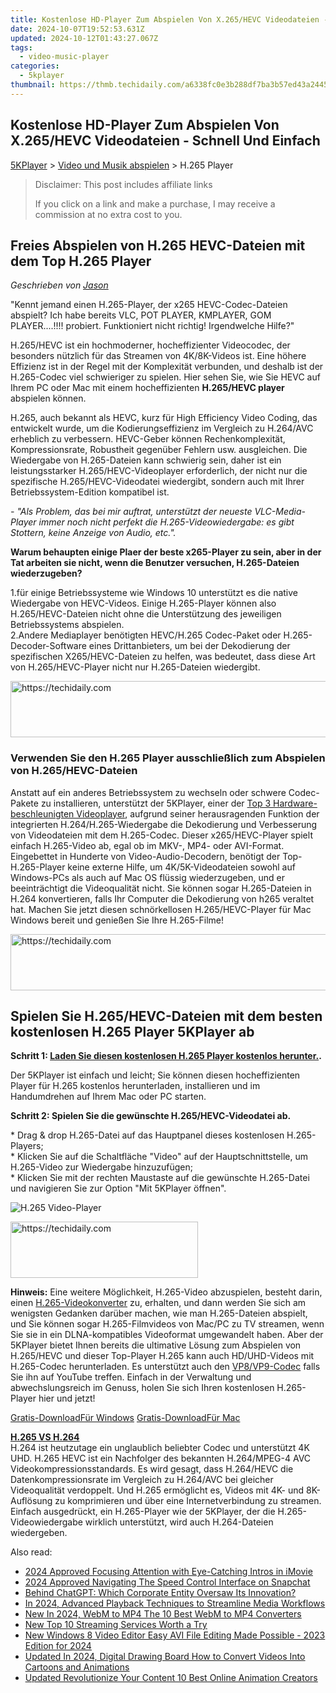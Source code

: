 ```yaml
---
title: Kostenlose HD-Player Zum Abspielen Von X.265/HEVC Videodateien - Schnell Und Einfach
date: 2024-10-07T19:52:53.631Z
updated: 2024-10-12T01:43:27.067Z
tags:
  - video-music-player
categories:
  - 5kplayer
thumbnail: https://thmb.techidaily.com/a6338fc0e3b288df7ba3b57ed43a2445bbfc6da67eb325f40bd9aa4e2098999e.jpg
---
```


## Kostenlose HD-Player Zum Abspielen Von X.265/HEVC Videodateien - Schnell Und Einfach

[5KPlayer](https://tools.techidaily.com/5kplayer/products/) \> [Video und Musik abspielen](https://tools.techidaily.com/5kplayer/video-music-player/) \> H.265 Player

>  Disclaimer: This post includes affiliate links
>
>  If you click on a link and make a purchase, I may receive a commission at no extra cost to you.
>

## Freies Abspielen von H.265 HEVC-Dateien mit dem Top H.265 Player

 _Geschrieben von [Jason](https://www.quora.com/profile/Jason-Copper-1)_

"Kennt jemand einen H.265-Player, der x265 HEVC-Codec-Dateien abspielt? Ich habe bereits VLC, POT PLAYER, KMPLAYER, GOM PLAYER....!!!! probiert. Funktioniert nicht richtig! Irgendwelche Hilfe?" 

H.265/HEVC ist ein hochmoderner, hocheffizienter Videocodec, der besonders nützlich für das Streamen von 4K/8K-Videos ist. Eine höhere Effizienz ist in der Regel mit der Komplexität verbunden, und deshalb ist der H.265-Codec viel schwieriger zu spielen. Hier sehen Sie, wie Sie HEVC auf Ihrem PC oder Mac mit einem hocheffizienten **H.265/HEVC player** abspielen können.

H.265, auch bekannt als HEVC, kurz für High Efficiency Video Coding, das entwickelt wurde, um die Kodierungseffizienz im Vergleich zu H.264/AVC erheblich zu verbessern. HEVC-Geber können Rechenkomplexität, Kompressionsrate, Robustheit gegenüber Fehlern usw. ausgleichen. Die Wiedergabe von H.265-Dateien kann schwierig sein, daher ist ein leistungsstarker H.265/HEVC-Videoplayer erforderlich, der nicht nur die spezifische H.265/HEVC-Videodatei wiedergibt, sondern auch mit Ihrer Betriebssystem-Edition kompatibel ist.

_\- "Als Problem, das bei mir auftrat, unterstützt der neueste VLC-Media-Player immer noch nicht perfekt die H.265-Videowiedergabe: es gibt Stottern, keine Anzeige von Audio, etc."._

**Warum behaupten einige Plaer der beste x265-Player zu sein, aber in der Tat arbeiten sie nicht, wenn die Benutzer versuchen, H.265-Dateien wiederzugeben?**

1.für einige Betriebssysteme wie Windows 10 unterstützt es die native Wiedergabe von HEVC-Videos. Einige H.265-Player können also H.265/HEVC-Dateien nicht ohne die Unterstützung des jeweiligen Betriebssystems abspielen.   
2.Andere Mediaplayer benötigten HEVC/H.265 Codec-Paket oder H.265-Decoder-Software eines Drittanbieters, um bei der Dekodierung der spezifischen X265/HEVC-Dateien zu helfen, was bedeutet, dass diese Art von H.265/HEVC-Player nicht nur H.265-Dateien wiedergibt.

<!-- affiliate ads begin -->
<a href="https://appsumo.8odi.net/c/5597632/2144280/7443" target="_top" id="2144280">
  <img src="//a.impactradius-go.com/display-ad/7443-2144280" border="0" alt="https://techidaily.com" width="600" height="90"/>
</a>
<img height="0" width="0" src="https://appsumo.8odi.net/i/5597632/2144280/7443" style="position:absolute;visibility:hidden;" border="0" />
<!-- affiliate ads end -->

### Verwenden Sie den H.265 Player ausschließlich zum Abspielen von H.265/HEVC-Dateien

Anstatt auf ein anderes Betriebssystem zu wechseln oder schwere Codec-Pakete zu installieren, unterstützt der 5KPlayer, einer der [Top 3 Hardware-beschleunigten Videoplayer](https://tools.techidaily.com/5kplayer/video-music-player/), aufgrund seiner herausragenden Funktion der integrierten H.264/H.265-Wiedergabe die Dekodierung und Verbesserung von Videodateien mit dem H.265-Codec. Dieser x265/HEVC-Player spielt einfach H.265-Video ab, egal ob im MKV-, MP4- oder AVI-Format. Eingebettet in Hunderte von Video-Audio-Decodern, benötigt der Top-H.265-Player keine externe Hilfe, um 4K/5K-Videodateien sowohl auf Windows-PCs als auch auf Mac OS flüssig wiederzugeben, und er beeinträchtigt die Videoqualität nicht. Sie können sogar H.265-Dateien in H.264 konvertieren, falls Ihr Computer die Dekodierung von h265 veraltet hat. Machen Sie jetzt diesen schnörkellosen H.265/HEVC-Player für Mac Windows bereit und genießen Sie Ihre H.265-Filme! 

<!-- affiliate ads begin -->
<a href="https://appsumo.8odi.net/c/5597632/2144310/7443" target="_top" id="2144310">
  <img src="//a.impactradius-go.com/display-ad/7443-2144310" border="0" alt="https://techidaily.com" width="728" height="90"/>
</a>
<img height="0" width="0" src="https://appsumo.8odi.net/i/5597632/2144310/7443" style="position:absolute;visibility:hidden;" border="0" />
<!-- affiliate ads end -->

## Spielen Sie H.265/HEVC-Dateien mit dem besten kostenlosen H.265 Player 5KPlayer ab

**Schritt 1: [Laden Sie diesen kostenlosen H.265 Player kostenlos herunter.](https://tools.techidaily.com/5kplayer/products/).** 

Der 5KPlayer ist einfach und leicht; Sie können diesen hocheffizienten Player für H.265 kostenlos herunterladen, installieren und im Handumdrehen auf Ihrem Mac oder PC starten. 

**Schritt 2: Spielen Sie die gewünschte H.265/HEVC-Videodatei ab.** 

\* Drag & drop H.265-Datei auf das Hauptpanel dieses kostenlosen H.265-Players;   
\* Klicken Sie auf die Schaltfläche "Video" auf der Hauptschnittstelle, um H.265-Video zur Wiedergabe hinzuzufügen;   
\* Klicken Sie mit der rechten Maustaste auf die gewünschte H.265-Datei und navigieren Sie zur Option "Mit 5KPlayer öffnen".

![H.265 Video-Player](https://www.5kplayer.com/video-music-player-de/../video-music-player/img/5kplayer-freeaacplayer-yxt-030601.jpg) 

<!-- affiliate ads begin -->
<a href="https://aligracehair.sjv.io/c/5597632/1886015/19272" target="_top" id="1886015">
  <img src="//a.impactradius-go.com/display-ad/19272-1886015" border="0" alt="https://techidaily.com" width="300" height="90"/>
</a>
<img height="0" width="0" src="https://aligracehair.sjv.io/i/5597632/1886015/19272" style="position:absolute;visibility:hidden;" border="0" />
<!-- affiliate ads end -->

**Hinweis:** Eine weitere Möglichkeit, H.265-Video abzuspielen, besteht darin, einen [H.265-Videokonverter](https://tools.techidaily.com/5kplayer/products/) zu, erhalten, und dann werden Sie sich am wenigsten Gedanken darüber machen, wie man H.265-Dateien abspielt, und Sie können sogar H.265-Filmvideos von Mac/PC zu TV streamen, wenn Sie sie in ein DLNA-kompatibles Videoformat umgewandelt haben. Aber der 5KPlayer bietet Ihnen bereits die ultimative Lösung zum Abspielen von H.265/HEVC und dieser Top-Player H.265 kann auch HD/UHD-Videos mit H.265-Codec herunterladen. Es unterstützt auch den [VP8/VP9-Codec](https://tools.techidaily.com/5kplayer/video-music-player/) falls Sie ihn auf YouTube treffen. Einfach in der Verwaltung und abwechslungsreich im Genuss, holen Sie sich Ihren kostenlosen H.265-Player hier und jetzt! 

[Gratis-DownloadFür Windows](https://tools.techidaily.com/5kplayer/products/) [Gratis-DownloadFür Mac](https://tools.techidaily.com/5kplayer/products/) 

[**H.265 VS H.264**](https://tools.techidaily.com/winxdvd/products/)  
 H.264 ist heutzutage ein unglaublich beliebter Codec und unterstützt 4K UHD. H.265 HEVC ist ein Nachfolger des bekannten H.264/MPEG-4 AVC Videokompressionsstandards. Es wird gesagt, dass H.264/HEVC die Datenkompressionsrate im Vergleich zu H.264/AVC bei gleicher Videoqualität verdoppelt. Und H.265 ermöglicht es, Videos mit 4K- und 8K-Auflösung zu komprimieren und über eine Internetverbindung zu streamen. Einfach ausgedrückt, ein H.265-Player wie der 5KPlayer, der die H.265-Videowiedergabe wirklich unterstützt, wird auch H.264-Dateien wiedergeben.

<ins class="adsbygoogle"
     style="display:block"
     data-ad-format="autorelaxed"
     data-ad-client="ca-pub-7571918770474297"
     data-ad-slot="1223367746"></ins>

<ins class="adsbygoogle"
     style="display:block"
     data-ad-client="ca-pub-7571918770474297"
     data-ad-slot="8358498916"
     data-ad-format="auto"
     data-full-width-responsive="true"></ins>

<span class="atpl-alsoreadstyle">Also read:</span>
<div><ul>
<li><a href="https://youtube-stream.techidaily.com/2024-approved-focusing-attention-with-eye-catching-intros-in-imovie/"><u>2024 Approved Focusing Attention with Eye-Catching Intros in iMovie</u></a></li>
<li><a href="https://article-tips.techidaily.com/2024-approved-navigating-the-speed-control-interface-on-snapchat/"><u>2024 Approved Navigating The Speed Control Interface on Snapchat</u></a></li>
<li><a href="https://techno-recovery.techidaily.com/behind-chatgpt-which-corporate-entity-oversaw-its-innovation/"><u>Behind ChatGPT: Which Corporate Entity Oversaw Its Innovation?</u></a></li>
<li><a href="https://fox-cloud.techidaily.com/in-2024-advanced-playback-techniques-to-streamline-media-workflows/"><u>In 2024, Advanced Playback Techniques to Streamline Media Workflows</u></a></li>
<li><a href="https://video-ai-editor.techidaily.com/new-in-2024-webm-to-mp4-the-10-best-webm-to-mp4-converters/"><u>New In 2024, WebM to MP4 The 10 Best WebM to MP4 Converters</u></a></li>
<li><a href="https://ai-live-streaming.techidaily.com/new-top-10-streaming-services-worth-a-try/"><u>New Top 10 Streaming Services Worth a Try</u></a></li>
<li><a href="https://video-ai-editor.techidaily.com/new-windows-8-video-editor-easy-avi-file-editing-made-possible-2023-edition-for-2024/"><u>New Windows 8 Video Editor Easy AVI File Editing Made Possible - 2023 Edition for 2024</u></a></li>
<li><a href="https://video-ai-editor.techidaily.com/updated-in-2024-digital-drawing-board-how-to-convert-videos-into-cartoons-and-animations/"><u>Updated In 2024, Digital Drawing Board How to Convert Videos Into Cartoons and Animations</u></a></li>
<li><a href="https://video-ai-editor.techidaily.com/updated-revolutionize-your-content-10-best-online-animation-creators/"><u>Updated Revolutionize Your Content 10 Best Online Animation Creators</u></a></li>
</ul></div>

